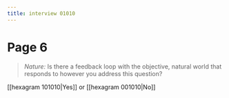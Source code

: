 ```yaml
---
title: interview 01010
---
```

# Page 6
> *Nature:* Is there a feedback loop with the objective, natural world that responds to however you address this question?

[[hexagram 101010|Yes]] or [[hexagram 001010|No]] 